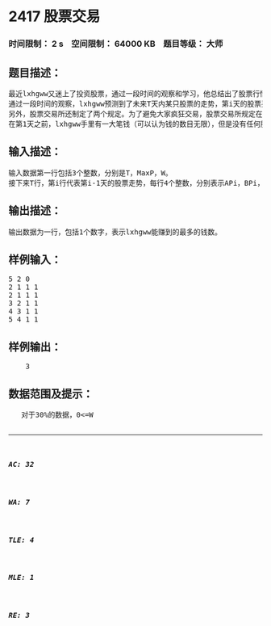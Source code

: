 # 2417 股票交易   
### 时间限制： 2 s&nbsp;&nbsp;&nbsp;&nbsp;空间限制： 64000 KB&nbsp;&nbsp;&nbsp;&nbsp;题目等级： 大师  
## 题目描述：  

<pre>
最近lxhgww又迷上了投资股票，通过一段时间的观察和学习，他总结出了股票行情的一些规律。
通过一段时间的观察，lxhgww预测到了未来T天内某只股票的走势，第i天的股票买入价为每股APi，第i天的股票卖出价为每股BPi（数据保证对于每个i，都有APi>=BPi），但是每天不能无限制地交易，于是股票交易所规定第i天的一次买入至多只能购买ASi股，一次卖出至多只能卖出BSi股。
另外，股票交易所还制定了两个规定。为了避免大家疯狂交易，股票交易所规定在两次交易（某一天的买入或者卖出均算是一次交易）之间，至少要间隔W天，也就是说如果在第i天发生了交易，那么从第i+1天到第i+W天，均不能发生交易。同时，为了避免垄断，股票交易所还规定在任何时间，一个人的手里的股票数不能超过MaxP。
在第1天之前，lxhgww手里有一大笔钱（可以认为钱的数目无限），但是没有任何股票，当然，T天以后，lxhgww想要赚到最多的钱，聪明的程序员们，你们能帮助他吗？
</pre>
  
  
## 输入描述：  

<pre>
输入数据第一行包括3个整数，分别是T，MaxP，W。
接下来T行，第i行代表第i-1天的股票走势，每行4个整数，分别表示APi，BPi，ASi，BSi。
</pre>
  
  
## 输出描述：  

<pre>
输出数据为一行，包括1个数字，表示lxhgww能赚到的最多的钱数。
</pre>
  
  
## 样例输入：  

<pre>
5 2 0
2 1 1 1
2 1 1 1
3 2 1 1
4 3 1 1
5 4 1 1
</pre>
  
  
## 样例输出：  

<pre>
    3
</pre>
  
  
## 数据范围及提示：  

<pre>
   对于30%的数据，0<=W<T<=50,1<=MaxP<=50
   对于50%的数据，0<=W<T<=2000,1<=MaxP<=50
   对于100%的数据，0<=W<T<=2000,1<=MaxP<=2000
  对于所有的数据，1<=BPi<=APi<=1000,1<=ASi,BSi<=MaxP
</pre>
  
  
***  

##### AC: 32  
##### WA: 7  
##### TLE: 4  
##### MLE: 1  
##### RE: 3  
